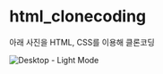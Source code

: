 # html_clonecoding
아래 사진을 HTML, CSS를 이용해 클론코딩

![Desktop - Light Mode](https://github.com/wlsdk9803/html_clonecoding/assets/103057334/b78dbaa9-64f0-4bdf-810c-6d717e877efa)
